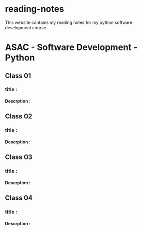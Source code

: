 # reading-notes


This website contains my reading notes for my python software development course .

# ASAC - Software Development - Python 

## Class 01 
  ### title :
  #### Descrption :
  
## Class 02 
  ### title :
  #### Descrption :

## Class 03 
  ### title :
  #### Descrption :

## Class 04 
  ### title :
  #### Descrption :
